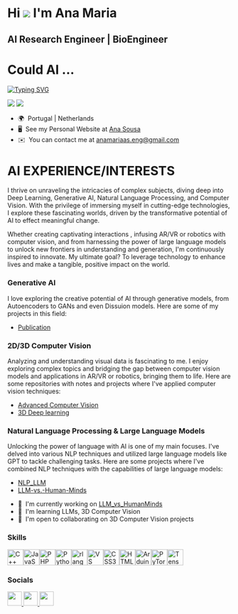 <!--## Hi there 👋

**AMfeta99/AMfeta99** is a ✨ _special_ ✨ repository because its `README.md` (this file) appears on your GitHub profile.

Here are some ideas to get you started:

- 🔭 I’m currently working on ...
- 🌱 I’m currently learning ...
- 👯 I’m looking to collaborate on ...
- 🤔 I’m looking for help with ...
- 💬 Ask me about ...
- 📫 How to reach me: ...
- 😄 Pronouns: ...
- ⚡ Fun fact: ...
-->

Hi ![](https://user-images.githubusercontent.com/18350557/176309783-0785949b-9127-417c-8b55-ab5a4333674e.gif) I'm Ana Maria
=================================================================================================================================

AI Research Engineer | BioEngineer
----------------------------------
# Could AI ...

[![Typing SVG](https://readme-typing-svg.demolab.com?font=Fira+Code&weight=500&duration=5100&pause=1200&random=false&width=650&lines=extend+our+life+by+earlier+disease+diagnosis%3F;Understand+Us+%3F;be+Key+to+solve+Humanity's+Greatest+Challenges%3F)](https://git.io/typing-svg)


![](https://komarev.com/ghpvc/?username=your-github-AMfeta99&color=blue&style=for-the-badge)  <a href="https://www.github.com/AMfeta99" target="_blank" rel="noreferrer"><img
src="https://img.shields.io/github/followers/AMfeta99?logo=github&style=for-the-badge&color=0891b2&labelColor=1c1917" /></a>


* 🌍  Portugal | Netherlands
* 🖥️  See my Personal Website at [Ana Sousa](http://amfeta99.github.io/)
* ✉️  You can contact me at [anamariaas.eng@gmail.com](mailto:anamariaas.eng@gmail.com)

# AI EXPERIENCE/INTERESTS
I thrive on unraveling the intricacies of complex subjects, diving deep into Deep Learning, Generative AI, Natural Language Processing, and Computer Vision. With the privilege of immersing myself in cutting-edge technologies, I explore these fascinating worlds, driven by the transformative potential of AI to effect meaningful change.


Whether creating captivating interactions , infusing AR/VR or robotics with computer vision, and from harnessing the power of large language models to unlock new frontiers in understanding and generation, I'm continuously inspired to innovate. My ultimate goal? To leverage technology to enhance lives and make a tangible, positive impact on the world.

### Generative AI
I love exploring the creative potential of AI through generative models, from Autoencoders to GANs and even Dissuion models. Here are some of my projects in this field:
- [Publication](https://www.sciencedirect.com/science/article/pii/S1746809423010431?via%3Dihub)

### 2D/3D Computer Vision
Analyzing and understanding visual data is fascinating to me. I enjoy exploring complex topics and bridging the gap between computer vision models and applications in AR/VR or robotics, bringing them to life. Here are some repositories with notes and projects where I've applied computer vision techniques:
- [Advanced Computer Vision](https://github.com/AMfeta99/Advanced_Computer_Vision) 
- [3D Deep learning](https://github.com/AMfeta99/3D_DeepLearning)

### Natural Language Processing & Large Language Models
Unlocking the power of language with AI is one of my main focuses. I've delved into various NLP techniques and utilized large language models like GPT to tackle challenging tasks. Here are some projects where I've combined NLP techniques with the capabilities of large language models:
- [NLP_LLM](https://github.com/AMfeta99/NLP_LLM)
- [LLM-vs.-Human-Minds](https://github.com/AMfeta99/LLM-vs.-Human-Minds)


* 🚀  I'm currently working on [LLM\_vs\_HumanMinds](http://github.com/AMfeta99/LLM-vs.-Human-Minds)
* 🧠  I'm learning LLMs, 3D Computer Vision
* 🤝  I'm open to collaborating on 3D Computer Vision projects


### Skills


<p align="left">
<a href="https://docs.microsoft.com/en-us/cpp/?view=msvc-170" target="_blank" rel="noreferrer"><img src="https://raw.githubusercontent.com/danielcranney/readme-generator/main/public/icons/skills/cplusplus-colored.svg" width="36" height="36" alt="C++" /></a><a href="https://developer.mozilla.org/en-US/docs/Web/JavaScript" target="_blank" rel="noreferrer"><img src="https://raw.githubusercontent.com/danielcranney/readme-generator/main/public/icons/skills/javascript-colored.svg" width="36" height="36" alt="JavaScript" /></a><a href="https://www.php.net/" target="_blank" rel="noreferrer"><img src="https://raw.githubusercontent.com/danielcranney/readme-generator/main/public/icons/skills/php-colored.svg" width="36" height="36" alt="PHP" /></a><a href="https://www.python.org/" target="_blank" rel="noreferrer"><img src="https://raw.githubusercontent.com/danielcranney/readme-generator/main/public/icons/skills/python-colored.svg" width="36" height="36" alt="Python" /></a><a href="https://www.r-project.org/" target="_blank" rel="noreferrer"><img src="https://raw.githubusercontent.com/danielcranney/readme-generator/main/public/icons/skills/rlang-colored.svg" width="36" height="36" alt="rlang" /></a><a href="https://code.visualstudio.com/" target="_blank" rel="noreferrer"><img src="https://raw.githubusercontent.com/danielcranney/readme-generator/main/public/icons/skills/visualstudiocode.svg" width="36" height="36" alt="VS Code" /></a><a href="https://www.w3.org/TR/CSS/#css" target="_blank" rel="noreferrer"><img src="https://raw.githubusercontent.com/danielcranney/readme-generator/main/public/icons/skills/css3-colored.svg" width="36" height="36" alt="CSS3" /></a><a href="https://developer.mozilla.org/en-US/docs/Glossary/HTML5" target="_blank" rel="noreferrer"><img src="https://raw.githubusercontent.com/danielcranney/readme-generator/main/public/icons/skills/html5-colored.svg" width="36" height="36" alt="HTML5" /></a><a href="https://store.arduino.cc/?gclid=Cj0KCQjw2eilBhCCARIsAG0Pf8uueBifykWcsSS4LPESeGQfxGVKJYnzV7bz471XfknQJy_1VINVWM8aAkLtEALw_wcB" target="_blank" rel="noreferrer"><img src="https://raw.githubusercontent.com/danielcranney/readme-generator/main/public/icons/skills/arduino-colored.svg" width="36" height="36" alt="Arduino" /></a><a href="https://pytorch.org/" target="_blank" rel="noreferrer"><img src="https://raw.githubusercontent.com/danielcranney/readme-generator/main/public/icons/skills/pytorch-colored.svg" width="36" height="36" alt="PyTorch" /></a><a href="https://www.tensorflow.org/" target="_blank" rel="noreferrer"><img src="https://raw.githubusercontent.com/danielcranney/readme-generator/main/public/icons/skills/tensorflow-colored.svg" width="36" height="36" alt="TensorFlow" /></a>
</p>


### Socials

<p align="left"> <a href="https://discord.com/users/anamaria4858" target="_blank" rel="noreferrer"> <picture> <source media="(prefers-color-scheme: dark)" srcset="https://raw.githubusercontent.com/danielcranney/readme-generator/main/public/icons/socials/discord-dark.svg" /> <source media="(prefers-color-scheme: light)" srcset="https://raw.githubusercontent.com/danielcranney/readme-generator/main/public/icons/socials/discord.svg" /> <img src="https://raw.githubusercontent.com/danielcranney/readme-generator/main/public/icons/socials/discord.svg" width="32" height="32" /> </picture> </a> <a href="https://www.github.com/AMfeta99" target="_blank" rel="noreferrer"> <picture> <source media="(prefers-color-scheme: dark)" srcset="https://raw.githubusercontent.com/danielcranney/readme-generator/main/public/icons/socials/github-dark.svg" /> <source media="(prefers-color-scheme: light)" srcset="https://raw.githubusercontent.com/danielcranney/readme-generator/main/public/icons/socials/github.svg" /> <img src="https://raw.githubusercontent.com/danielcranney/readme-generator/main/public/icons/socials/github.svg" width="32" height="32" /> </picture> </a> <a href="https://www.linkedin.com/in/ana-maria-sousa-bioeng/" target="_blank" rel="noreferrer"> <picture> <source media="(prefers-color-scheme: dark)" srcset="https://raw.githubusercontent.com/danielcranney/readme-generator/main/public/icons/socials/linkedin-dark.svg" /> <source media="(prefers-color-scheme: light)" srcset="https://raw.githubusercontent.com/danielcranney/readme-generator/main/public/icons/socials/linkedin.svg" /> <img src="https://raw.githubusercontent.com/danielcranney/readme-generator/main/public/icons/socials/linkedin.svg" width="32" height="32" /> </picture> </a></p>
<!--
[![trophy](https://github-profile-trophy.vercel.app/?username=AMfeta99&theme=onedark)](https://github.com/ryo-ma/github-profile-trophy)
-->

<!--
### Badges

<b>My GitHub Stats</b>

<a href="http://www.github.com/AMfeta99"><img src="https://github-readme-stats.vercel.app/api?username=AMfeta99&show_icons=true&hide=&count_private=true&title_color=0891b2&text_color=ffffff&icon_color=0891b2&bg_color=1c1917&hide_border=true&show_icons=true" alt="AMfeta99's GitHub stats" /></a>

<a href="http://www.github.com/AMfeta99"><img src="https://github-readme-streak-stats.herokuapp.com/?user=AMfeta99&stroke=ffffff&background=1c1917&ring=0891b2&fire=0891b2&currStreakNum=ffffff&currStreakLabel=0891b2&sideNums=ffffff&sideLabels=ffffff&dates=ffffff&hide_border=true" /></a>

<a href="http://www.github.com/AMfeta99"><img src="https://github-readme-activity-graph.cyclic.app/graph?username=AMfeta99&bg_color=1c1917&color=ffffff&line=0891b2&point=ffffff&area_color=1c1917&area=true&hide_border=true&custom_title=GitHub%20Commits%20Graph" alt="GitHub Commits Graph" /></a>

<a href="https://github.com/AMfeta99" align="left"><img src="https://github-readme-stats.vercel.app/api/top-langs/?username=AMfeta99&langs_count=10&title_color=0891b2&text_color=ffffff&icon_color=0891b2&bg_color=1c1917&hide_border=true&locale=en&custom_title=Top%20%Languages" alt="Top Languages" /></a>
-->

<!--
<b>Top Repositories</b>

<div width="100%" align="center"><a href="https://github.com/AMfeta99/Advanced_Computer_Vision" align="left"><img align="left" width="45%" src="https://github-readme-stats.vercel.app/api/pin/?username=AMfeta99&repo=Advanced_Computer_Vision&title_color=0891b2&text_color=ffffff&icon_color=0891b2&bg_color=1c1917&hide_border=true&locale=en" /></a><a href="https://github.com/AMfeta99/NLP_LLM" align="right"><img align="right" width="45%" src="https://github-readme-stats.vercel.app/api/pin/?username=AMfeta99&repo=NLP_LLM&title_color=0891b2&text_color=ffffff&icon_color=0891b2&bg_color=1c1917&hide_border=true&locale=en" /></a></div><br /><br /><br /><br /><br /><br /><br />
-->
